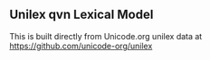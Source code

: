 Unilex qvn Lexical Model
----------------------

This is built directly from Unicode.org unilex data at
https://github.com/unicode-org/unilex
